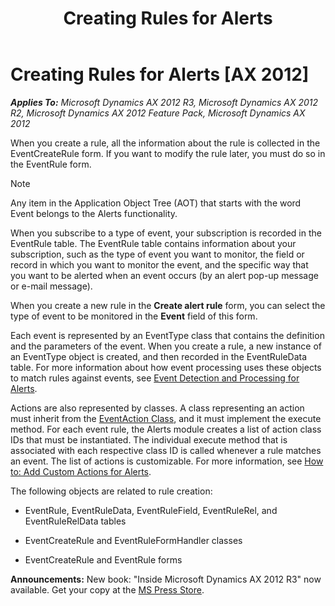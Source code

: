 ﻿---
title: Creating Rules for Alerts
TOCTitle: Creating Rules for Alerts
ms:assetid: 24cd925f-e9e1-4ef9-a3dd-372ecb0da624
ms:mtpsurl: https://msdn.microsoft.com/en-us/library/Aa634822(v=AX.60)
ms:contentKeyID: 35241628
ms.date: 05/18/2015
mtps_version: v=AX.60
---

# Creating Rules for Alerts [AX 2012]


_**Applies To:** Microsoft Dynamics AX 2012 R3, Microsoft Dynamics AX 2012 R2, Microsoft Dynamics AX 2012 Feature Pack, Microsoft Dynamics AX 2012_

When you create a rule, all the information about the rule is collected in the EventCreateRule form. If you want to modify the rule later, you must do so in the EventRule form.


> [!NOTE]
> <P>Any item in the Application Object Tree (AOT) that starts with the word Event belongs to the Alerts functionality.</P>



When you subscribe to a type of event, your subscription is recorded in the EventRule table. The EventRule table contains information about your subscription, such as the type of event you want to monitor, the field or record in which you want to monitor the event, and the specific way that you want to be alerted when an event occurs (by an alert pop-up message or e-mail message).

When you create a new rule in the **Create alert rule** form, you can select the type of event to be monitored in the **Event** field of this form.

Each event is represented by an EventType class that contains the definition and the parameters of the event. When you create a rule, a new instance of an EventType object is created, and then recorded in the EventRuleData table. For more information about how event processing uses these objects to match rules against events, see [Event Detection and Processing for Alerts](event-detection-and-processing-for-alerts.md).

Actions are also represented by classes. A class representing an action must inherit from the [EventAction Class](https://msdn.microsoft.com/en-us/library/gg758245\(v=ax.60\)), and it must implement the execute method. For each event rule, the Alerts module creates a list of action class IDs that must be instantiated. The individual execute method that is associated with each respective class ID is called whenever a rule matches an event. The list of actions is customizable. For more information, see [How to: Add Custom Actions for Alerts](how-to-add-custom-actions-for-alerts.md).

The following objects are related to rule creation:

  - EventRule, EventRuleData, EventRuleField, EventRuleRel, and EventRuleRelData tables

  - EventCreateRule and EventRuleFormHandler classes

  - EventCreateRule and EventRule forms

  
**Announcements:** New book: "Inside Microsoft Dynamics AX 2012 R3" now available. Get your copy at the [MS Press Store](https://www.microsoftpressstore.com/store/inside-microsoft-dynamics-ax-2012-r3-9780735685109).

